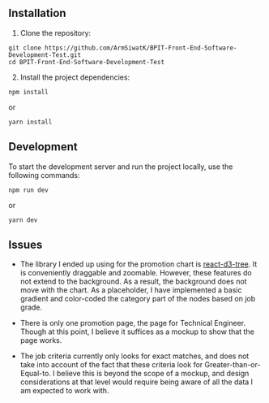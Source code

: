 ## Installation

1. Clone the repository:

```
git clone https://github.com/ArmSiwatK/BPIT-Front-End-Software-Development-Test.git
cd BPIT-Front-End-Software-Development-Test
```

2. Install the project dependencies:

```
npm install
```

or

```
yarn install
```

## Development

To start the development server and run the project locally, use the following commands:

```
npm run dev
```

or

```
yarn dev
```

## Issues

- The library I ended up using for the promotion chart is [react-d3-tree](https://github.com/bkrem/react-d3-tree). It is conveniently draggable and zoomable. However, these features do not extend to the background. As a result, the background does not move with the chart. As a placeholder, I have implemented a basic gradient and color-coded the category part of the nodes based on job grade.

- There is only one promotion page, the page for Technical Engineer. Though at this point, I believe it suffices as a mockup to show that the page works.

- The job criteria currently only looks for exact matches, and does not take into account of the fact that these criteria look for Greater-than-or-Equal-to. I believe this is beyond the scope of a mockup, and design considerations at that level would require being aware of all the data I am expected to work with.
